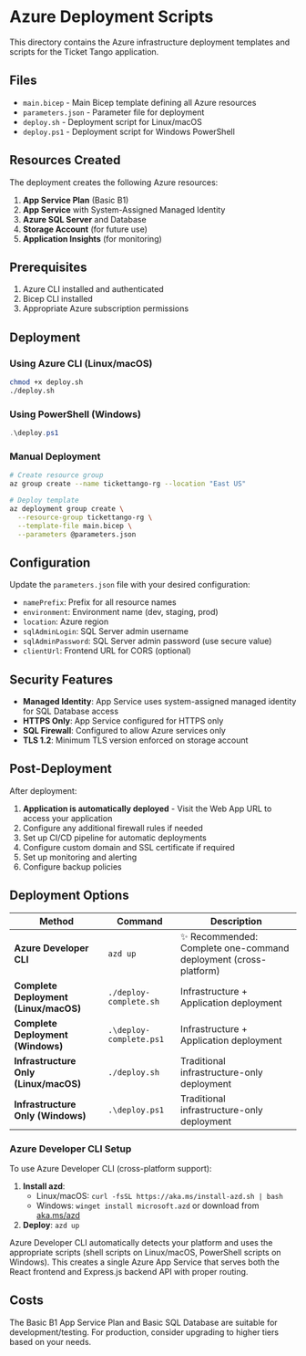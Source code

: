 # Azure Deployment Scripts

This directory contains the Azure infrastructure deployment templates and scripts for the Ticket Tango application.

## Files

- `main.bicep` - Main Bicep template defining all Azure resources
- `parameters.json` - Parameter file for deployment
- `deploy.sh` - Deployment script for Linux/macOS
- `deploy.ps1` - Deployment script for Windows PowerShell

## Resources Created

The deployment creates the following Azure resources:

1. **App Service Plan** (Basic B1)
2. **App Service** with System-Assigned Managed Identity
3. **Azure SQL Server** and Database
4. **Storage Account** (for future use)
5. **Application Insights** (for monitoring)

## Prerequisites

1. Azure CLI installed and authenticated
2. Bicep CLI installed
3. Appropriate Azure subscription permissions

## Deployment

### Using Azure CLI (Linux/macOS)

```bash
chmod +x deploy.sh
./deploy.sh
```

### Using PowerShell (Windows)

```powershell
.\deploy.ps1
```

### Manual Deployment

```bash
# Create resource group
az group create --name tickettango-rg --location "East US"

# Deploy template
az deployment group create \
  --resource-group tickettango-rg \
  --template-file main.bicep \
  --parameters @parameters.json
```

## Configuration

Update the `parameters.json` file with your desired configuration:

- `namePrefix`: Prefix for all resource names
- `environment`: Environment name (dev, staging, prod)
- `location`: Azure region
- `sqlAdminLogin`: SQL Server admin username
- `sqlAdminPassword`: SQL Server admin password (use secure value)
- `clientUrl`: Frontend URL for CORS (optional)

## Security Features

- **Managed Identity**: App Service uses system-assigned managed identity for SQL Database access
- **HTTPS Only**: App Service configured for HTTPS only
- **SQL Firewall**: Configured to allow Azure services only
- **TLS 1.2**: Minimum TLS version enforced on storage account

## Post-Deployment

After deployment:

1. **Application is automatically deployed** - Visit the Web App URL to access your application
2. Configure any additional firewall rules if needed
3. Set up CI/CD pipeline for automatic deployments  
4. Configure custom domain and SSL certificate if required
5. Set up monitoring and alerting
6. Configure backup policies

## Deployment Options

| Method | Command | Description |
|--------|---------|-------------|
| **Azure Developer CLI** | `azd up` | ✨ Recommended: Complete one-command deployment (cross-platform) |
| **Complete Deployment (Linux/macOS)** | `./deploy-complete.sh` | Infrastructure + Application deployment |
| **Complete Deployment (Windows)** | `.\deploy-complete.ps1` | Infrastructure + Application deployment |
| **Infrastructure Only (Linux/macOS)** | `./deploy.sh` | Traditional infrastructure-only deployment |
| **Infrastructure Only (Windows)** | `.\deploy.ps1` | Traditional infrastructure-only deployment |

### Azure Developer CLI Setup

To use Azure Developer CLI (cross-platform support):

1. **Install azd**: 
   - Linux/macOS: `curl -fsSL https://aka.ms/install-azd.sh | bash`
   - Windows: `winget install microsoft.azd` or download from [aka.ms/azd](https://aka.ms/azd)
2. **Deploy**: `azd up`

Azure Developer CLI automatically detects your platform and uses the appropriate scripts (shell scripts on Linux/macOS, PowerShell scripts on Windows). This creates a single Azure App Service that serves both the React frontend and Express.js backend API with proper routing.

## Costs

The Basic B1 App Service Plan and Basic SQL Database are suitable for development/testing. For production, consider upgrading to higher tiers based on your needs.